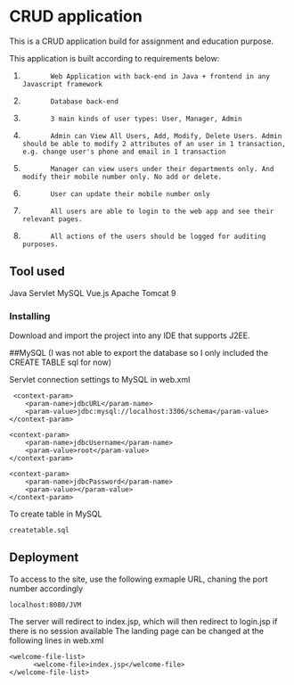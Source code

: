 # CRUD application
This is a CRUD application build for assignment and education purpose.

This application is built according to requirements below:

1.            Web Application with back-end in Java + frontend in any Javascript framework
2.            Database back-end
3.            3 main kinds of user types: User, Manager, Admin
4.            Admin can View All Users, Add, Modify, Delete Users. Admin should be able to modify 2 attributes of an user in 1 transaction, e.g. change user's phone and email in 1 transaction
5.            Manager can view users under their departments only. And modify their mobile number only. No add or delete.  
6.            User can update their mobile number only
7.            All users are able to login to the web app and see their relevant pages.
8.            All actions of the users should be logged for auditing purposes.


## Tool used
Java Servlet
MySQL 
Vue.js
Apache Tomcat 9

### Installing
Download and import the project into any IDE that supports J2EE.


##MySQL (I was not able to export the database so I only included the CREATE TABLE sql for now)

Servlet connection settings to MySQL in web.xml
```
 <context-param>
    <param-name>jdbcURL</param-name>
    <param-value>jdbc:mysql://localhost:3306/schema</param-value>
</context-param>

<context-param>
    <param-name>jdbcUsername</param-name>
    <param-value>root</param-value>
</context-param>

<context-param>
    <param-name>jdbcPassword</param-name>
    <param-value></param-value>
</context-param>
```

To create table in MySQL
```
createtable.sql
```

## Deployment
To access to the site, use the following exmaple URL, chaning the port number accordingly
```
localhost:8080/JVM
```

The server will redirect to index.jsp, which will then redirect to login.jsp if there is no session available
The landing page can be changed at the following lines in web.xml
```
<welcome-file-list>
      <welcome-file>index.jsp</welcome-file>
</welcome-file-list>
  ```


